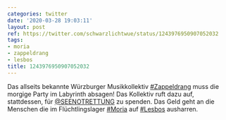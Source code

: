 ```yaml
---
categories: twitter
date: '2020-03-28 19:03:11'
layout: post
ref: https://twitter.com/schwarzlichtwue/status/1243976950907052032
tags:
- moria
- zappeldrang
- lesbos
title: 1243976950907052032
---
```

Das allseits bekannte Würzburger Musikkollektiv [#Zappeldrang](/t/zappeldrang) muss die morgige Party im Labyrinth absagen! Das Kollektiv ruft dazu auf, stattdessen, für [@SEENOTRETTUNG](https://twitter.com/SEENOTRETTUNG) zu spenden. Das Geld geht an die Menschen die im Flüchtlingslager [#Moria](/t/moria) auf [#Lesbos](/t/lesbos) ausharren.